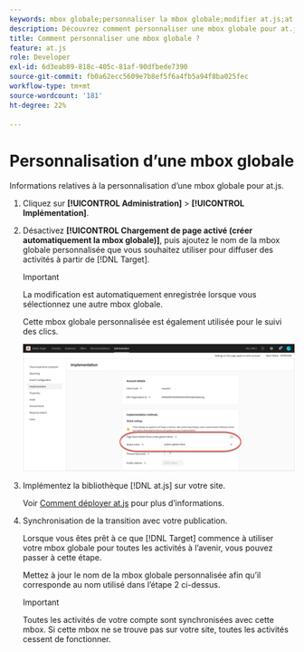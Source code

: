 ```yaml
---
keywords: mbox globale;personnaliser la mbox globale;modifier at.js;at.js;implémenter at.js
description: Découvrez comment personnaliser une mbox globale pour at.js sur la page Administration-Mise en oeuvre d’Adobe Target.
title: Comment personnaliser une mbox globale ?
feature: at.js
role: Developer
exl-id: 6d3eab89-818c-405c-81af-90dfbede7390
source-git-commit: fb0a62ecc5609e7b8ef5f6a4fb5a94f8ba025fec
workflow-type: tm+mt
source-wordcount: '181'
ht-degree: 22%

---
```


# Personnalisation d’une mbox globale

Informations relatives à la personnalisation d’une mbox globale pour at.js.

1. Cliquez sur **[!UICONTROL Administration]** > **[!UICONTROL Implémentation]**.

1. Désactivez **[!UICONTROL Chargement de page activé (créer automatiquement la mbox globale)]**, puis ajoutez le nom de la mbox globale personnalisée que vous souhaitez utiliser pour diffuser des activités à partir de [!DNL Target].

   >[!IMPORTANT]
   >
   >La modification est automatiquement enregistrée lorsque vous sélectionnez une autre mbox globale.

   Cette mbox globale personnalisée est également utilisée pour le suivi des clics.

   ![custom-global-mbox](/help/c-implementing-target/c-implementing-target-for-client-side-web/t-mbox-download/c-understanding-global-mbox/assets/custom-global-mbox.png)

1. Implémentez la bibliothèque [!DNL at.js] sur votre site.

   Voir [Comment déployer at.js](/help/c-implementing-target/c-implementing-target-for-client-side-web/how-to-deployatjs/how-to-deployatjs.md) pour plus d’informations.

1. Synchronisation de la transition avec votre publication.

   Lorsque vous êtes prêt à ce que [!DNL Target] commence à utiliser votre mbox globale pour toutes les activités à l’avenir, vous pouvez passer à cette étape.

   Mettez à jour le nom de la mbox globale personnalisée afin qu’il corresponde au nom utilisé dans l’étape 2 ci-dessus.

   >[!IMPORTANT]
   >
   >Toutes les activités de votre compte sont synchronisées avec cette mbox. Si cette mbox ne se trouve pas sur votre site, toutes les activités cessent de fonctionner.
